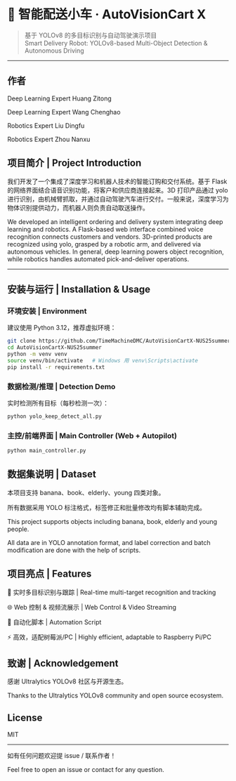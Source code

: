 # 🚗 智能配送小车 · AutoVisionCart X
> 基于 YOLOv8 的多目标识别与自动驾驶演示项目  
> Smart Delivery Robot: YOLOv8-based Multi-Object Detection & Autonomous Driving

---

## 作者

Deep Learning Expert Huang Zitong

Deep Learning Expert Wang Chenghao

Robotics Expert Liu Dingfu

Robotics Expert Zhou Nanxu


## 项目简介 | Project Introduction

我们开发了一个集成了深度学习和机器人技术的智能订购和交付系统。基于 Flask 的网络界面结合语音识别功能，将客户和供应商连接起来。3D 打印产品通过 yolo 进行识别，由机械臂抓取，并通过自动驾驶汽车进行交付。一般来说，深度学习为物体识别提供动力，而机器人则负责自动取送操作。

We developed an intelligent ordering and delivery system integrating deep learning and robotics. A Flask-based web interface combined voice recognition  connects customers and vendors. 3D-printed products are recognized using yolo, grasped by a robotic arm, and delivered via autonomous vehicles. In general, deep learning powers object recognition, while robotics handles automated pick-and-deliver operations.

---

## 安装与运行 | Installation & Usage

### 环境安装 | Environment

建议使用 Python 3.12，推荐虚拟环境：

```bash
git clone https://github.com/TimeMachineDMC/AutoVisionCartX-NUS25summer
cd AutoVisionCartX-NUS25summer
python -m venv venv
source venv/bin/activate   # Windows 用 venv\Scripts\activate
pip install -r requirements.txt
```

### 数据检测/推理 | Detection Demo

实时检测所有目标（每秒检测一次）：

```bash
python yolo_keep_detect_all.py
```

### 主控/前端界面 | Main Controller (Web + Autopilot)

```bash
python main_controller.py
```

## 数据集说明 | Dataset
本项目支持 banana、book、elderly、young 四类对象。

所有数据采用 YOLO 标注格式，标签修正和批量修改均有脚本辅助完成。

This project supports objects including banana, book, elderly and young people.

All data are in YOLO annotation format, and label correction and batch modification are done with the help of scripts.

## 项目亮点 | Features
🚗 实时多目标识别与跟踪 | Real-time multi-target recognition and tracking

🌐 Web 控制 & 视频流展示 | Web Control & Video Streaming

🤖 自动化脚本 | Automation Script

⚡ 高效，适配树莓派/PC | Highly efficient, adaptable to Raspberry Pi/PC

## 致谢 | Acknowledgement
感谢 Ultralytics YOLOv8 社区与开源生态。

Thanks to the Ultralytics YOLOv8 community and open source ecosystem.

## License
MIT

--- 

如有任何问题欢迎提 issue / 联系作者！

Feel free to open an issue or contact for any question.


